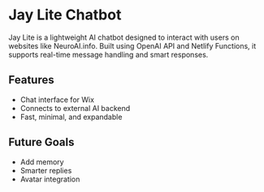 # Jay Lite Chatbot

Jay Lite is a lightweight AI chatbot designed to interact with users on websites like NeuroAI.info. Built using OpenAI API and Netlify Functions, it supports real-time message handling and smart responses.

## Features
- Chat interface for Wix
- Connects to external AI backend
- Fast, minimal, and expandable

## Future Goals
- Add memory
- Smarter replies
- Avatar integration
